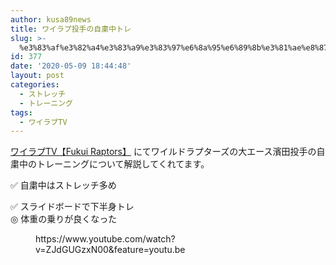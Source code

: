 ```yaml
---
author: kusa89news
title: ワイラプ投手の自粛中トレ
slug: >-
  %e3%83%af%e3%82%a4%e3%83%a9%e3%83%97%e6%8a%95%e6%89%8b%e3%81%ae%e8%87%aa%e7%b2%9b%e4%b8%ad%e3%83%88%e3%83%ac
id: 377
date: '2020-05-09 18:44:48'
layout: post
categories:
  - ストレッチ
  - トレーニング
tags:
  - ワイラプTV
---
```


[ワイラプTV【Fukui Raptors】](https://www.youtube.com/channel/UCEDJgq9yLYrooQMZkXXwWfA) にてワイルドラプターズの大エース濱田投手の自粛中のトレーニングについて解説してくれてます。

✅ 自粛中はストレッチ多め

✅ スライドボードで下半身トレ  
◎ 体重の乗りが良くなった

<figure class="wp-block-embed-youtube wp-block-embed is-type-video is-provider-youtube wp-embed-aspect-16-9 wp-has-aspect-ratio">

<div class="wp-block-embed__wrapper">https://www.youtube.com/watch?v=ZJdGUGzxN00&feature=youtu.be</div>

</figure>
